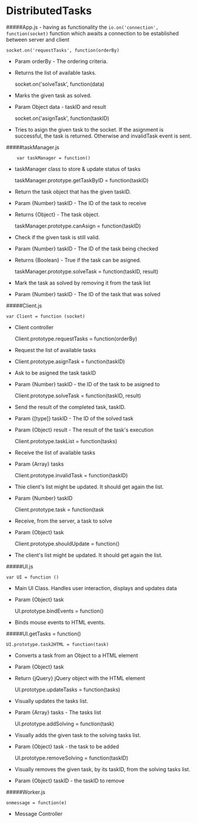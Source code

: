 # DistributedTasks

 
#####App.js - having as functionality the `io.on('connection', function(socket)` function which awaits a connection to be established between server and client
	
    socket.on('requestTasks', function(orderBy)
	   
- Param orderBy - The ordering criteria.
- Returns the list of available tasks. 

    socket.on('solveTask', function(data) 
  
- Marks the given task as solved.
- Param Object data - taskID and result
	    
    socket.on('asignTask', function(taskID) 	   
- Tries to asign the given task to the socket. If the asignment is successful, the task is returned. Otherwise and invalidTask event is sent.

#####taskManager.js

		var taskManager = function()
	   
- taskManager class to store & update status of tasks
	   
    taskManager.prototype.getTaskByID = function(taskID)
	    
- Return the task object that has the given taskID.
- Param {Number} taskID - The ID of the task to receive
- Returns {Object} - The task object.
	    
    taskManager.prototype.canAsign = function(taskID) 
    
- Check if the given task is still valid.
- Param {Number} taskID - The ID of the task being checked
- Returns {Boolean} - True if the task can be asigned.
		
    taskManager.prototype.solveTask = function(taskID, result) 
	    
- Mark the task as solved by removing it from the task list
- Param {Number} taskID - The ID of the task that was solved
	
#####Client.js
	
    var Client = function (socket)  
    
- Client controller
	
    Client.prototype.requestTasks = function(orderBy)  
	  
- Request the list of available tasks
- Client.prototype.asignTask = function(taskID)  
- Ask to be asigned the task taskID
- Param  {Number} taskID - the ID of the task to be asigned to
	
    Client.prototype.solveTask = function(taskID, result)  
	    
- Send the result of the completed task, taskID.
- Param  {[type]} taskID - The ID of the solved task
- Param  {Object} result - The result of the task's execution
	
    Client.prototype.taskList = function(tasks)  
- Receive the list of available tasks
- Param  {Array} tasks 
	
    Client.prototype.invalidTask = function(taskID) 
	    
- Thie client's list might be updated. It should get again the list.
- Param  {Number} taskID
    	
    Client.prototype.task = function(task 
	    
- Receive, from the server, a task to solve
- Param  {Object} task 
	   
    Client.prototype.shouldUpdate = function() 
	    
- The client's list might be updated. It should get again the list.
 
#####UI.js
	
    var UI = function ()	   
	    
- Main UI Class. Handles user interaction, displays and updates data
- Param  {Object} task 
	
    UI.prototype.bindEvents = function()
    
- Binds mouse events to HTML events.
	
	
#####UI.getTasks = function() 
	
    UI.prototype.task2HTML = function(task)
	
- Converts a task from an Object to a HTML element
- Param  {Object} task
- Return {jQuery} jQuery object with the HTML element
	
    UI.prototype.updateTasks = function(tasks)
	
- Visually updates the tasks list.
- Param  {Array} tasks - The tasks list
	
    UI.prototype.addSolving = function(task)
	
- Visually adds the given task to the solving tasks list.
- Param {Object} task - the task to be added
	
    UI.prototype.removeSolving = function(taskID) 
	
- Visually removes the given task, by its taskID, from the solving tasks list.
- Param {Object} taskID - the taskID to remove
	
#####Worker.js
	
    onmessage = function(e) 
	
- Message Controller
	

